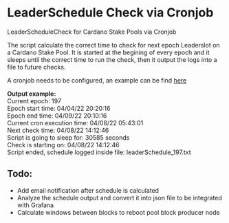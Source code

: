 # LeaderSchedule Check via Cronjob
LeaderScheduleCheck for Cardano Stake Pools via Cronjob

The script calculate the correct time to check for next epoch Leaderslot on a Cardano Stake Pool.
It is started at the begining of every epoch and it sleeps until the correct time to run the check, then it output the logs into a file to future checks.

A cronjob needs to be configured, an example can be find [here](https://github.com/Techs2Help/leaderScheduleCheck_cron/blob/main/cronjob.txt)

**Output example:** <br />
Current epoch: 197<br />
Epoch start time: 04/04/22 20:20:16<br />
Epoch end time: 04/09/22 20:10:16<br />
Current cron execution time: 04/08/22 05:43:01<br />
Next check time: 04/08/22 14:12:46<br />
Script is going to sleep for: 30585 seconds<br />
Check is starting on: 04/08/22 14:12:46<br />
Script ended, schedule logged inside file: leaderSchedule_197.txt<br />


## Todo:
- Add email notification after schedule is calculated
- Analyze the schedule output and convert it into json file to be integrated with Grafana
- Calculate windows between blocks to reboot pool block producer node
